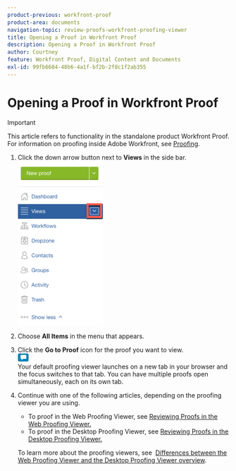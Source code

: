 ```yaml
---
product-previous: workfront-proof
product-area: documents
navigation-topic: review-proofs-workfront-proofing-viewer
title: Opening a Proof in Workfront Proof
description: Opening a Proof in Workfront Proof
author: Courtney
feature: Workfront Proof, Digital Content and Documents
exl-id: 99fb6684-48b6-4a1f-bf2b-2f8c1f2ab355
---
```

# Opening a Proof in Workfront Proof

>[!IMPORTANT]
>
>This article refers to functionality in the standalone product Workfront Proof. For information on proofing inside Adobe Workfront, see [Proofing](../../../review-and-approve-work/proofing/proofing.md).

1. Click the down arrow button next to **Views** in the side bar.  
   ![Down_arrow_next_to_Views.png](assets/down-arrow-next-to-views-193x371.png)

1. Choose **All Items** in the menu that appears.
1. Click the **Go to Proof** icon for the proof you want to view.  
   ![Go_to_Proof_blue_icon.png](assets/go-to-proof-blue-icon.png)  
   Your default proofing viewer launches on a new tab in your browser and the focus switches to that tab. You can have multiple proofs open simultaneously, each on its own tab.

1. Continue with one of the following articles, depending on the proofing viewer you are using.

   * To proof in the Web Proofing Viewer, see [Reviewing Proofs in the Web Proofing Viewer.](https://support.workfront.com/hc/en-us/sections/115000275214)
   * To proof in the Desktop Proofing Viewer, see [Reviewing Proofs in the Desktop Proofing Viewer.](https://support.workfront.com/hc/en-us/search/click?data=BAh7CjoHaWRsKwjm7%2BTRUwA6CXR5cGVJIgxhcnRpY2xlBjoGRVQ6CHVybEkiVC9oYy9lbi11cy9hcnRpY2xlcy8zNjAwMDM3MjczMzQtUmV2aWV3aW5nLVByb29mcy1pbi10aGUtRGVza3RvcC1Qcm9vZmluZy1WaWV3ZXIGOwdUOg5zZWFyY2hfaWRJIik0NDIyMjdkZi0zYTA4LTQ2YjItYTdkMy1kYzM1YjhlN2U4MjUGOwdGOglyYW5raQc%3D--2056c434cf6f4f97ca87532493ebfeb67ca07b63)

   To learn more about the proofing viewers, see&nbsp; [Differences between the Web Proofing Viewer and the Desktop Proofing Viewer overview](../../../review-and-approve-work/proofing/proofing-overview/understand-differences-between-web-viewer.md).
